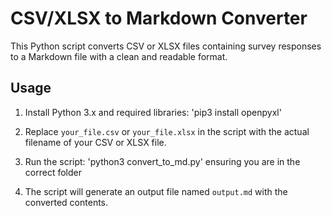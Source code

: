 # CSV/XLSX to Markdown Converter

This Python script converts CSV or XLSX files containing survey responses to a Markdown file with a clean and readable format.

## Usage

1. Install Python 3.x and required libraries: 'pip3 install openpyxl'

2. Replace `your_file.csv` or `your_file.xlsx` in the script with the actual filename of your CSV or XLSX file.

3. Run the script: 'python3 convert_to_md.py' ensuring you are in the correct folder

4. The script will generate an output file named `output.md` with the converted contents.